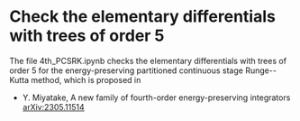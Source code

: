 # Check the elementary differentials with trees of order 5

The file 4th_PCSRK.ipynb checks the elementary differentials with trees of order 5 for the energy-preserving partitioned continuous stage Runge--Kutta method, which is proposed in 
+ Y. Miyatake, A new family of fourth-order energy-preserving integrators	[arXiv:2305.11514](https://arxiv.org/abs/2305.11514)
